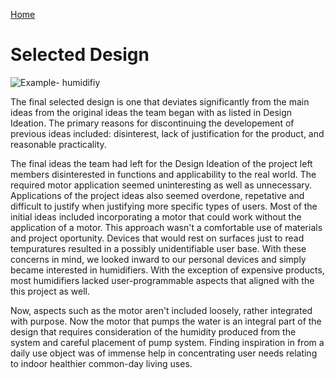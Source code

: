 [Home](/index.md)
# **Selected Design**

![Example- humidifiy](https://github.com/Team-309-Weather-Station/EGR314-Spring2024-Team309.github.io/assets/157083379/b8dc03b5-52df-4193-b501-35424280337f)

The final selected design is one that deviates significantly from the main ideas from the original ideas the team began with as listed in Design Ideation. The primary reasons for discontinuing the developement of previous ideas included: disinterest, lack of justification for the product, and reasonable practicality.

The final ideas the team had left for the Design Ideation of the project left members disinterested in functions and applicability to the real world. The required motor application seemed uninteresting as well as unnecessary. Applications of the project ideas also seemed overdone, repetative and difficult to justify when justifying more specific types of users. Most of the initial ideas included incorporating a motor that could work without the application of a motor. This approach wasn't a comfortable use of materials and project oportunity. Devices that would rest on surfaces just to read tempuratures resulted in a possibly unidentifiable user base. With these concerns in mind, we looked inward to our personal devices and simply became interested in humidifiers. With the exception of expensive products, most humidifiers lacked user-programmable aspects that aligned with the this project as well.  

Now, aspects such as the motor aren't included loosely, rather integrated with purpose. Now the motor that pumps the water is an integral part of the design that requires consideration of the humidity produced from the system and careful placement of pump system. Finding inspiration in from a daily use object was of immense help in concentrating user needs relating to indoor healthier common-day living uses.
